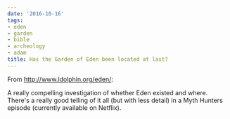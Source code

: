 ```yaml
---
date: '2016-10-16'
tags:
- eden
- garden
- bible
- archeology
- adam
title: Has the Garden of Eden been located at last?
---
```


From http://www.ldolphin.org/eden/:

A really compelling investigation of whether Eden existed and where. There's a really good telling of it all (but with less detail) in a Myth Hunters episode (currently available on Netflix).
